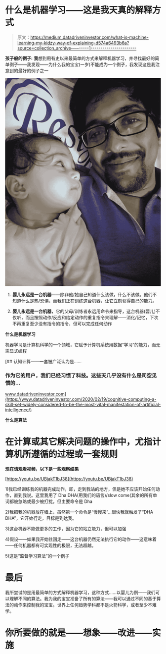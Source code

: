 # 什么是机器学习——这是我天真的解释方式

> 原文：<https://medium.datadriveninvestor.com/what-is-machine-learning-my-kidzy-way-of-explaining-d574a6493b6a?source=collection_archive---------1----------------------->

**孩子般的例子:** **我**想到用有史以来最简单的方式来解释机器学习，并寻找最好的简单例子——我发现——为什么我的宝宝(一岁)不能成为一个例子，我发现这是我注意到的最好的例子之一

![](img/15d912f2a04db0b4fc74cff59851f753.png)

1) **婴儿永远是一台机器**——除非他/她自己知道什么该做，什么不该做。他们不知道什么是热/恐惧，而我们正在训练这台机器，让它立刻获得自己的能力。

2) **婴儿永远是一台机器**，它的父母/训练者永远用命令来指导，这台机器(婴儿)不仅听，而且按照动作/反应和给定动作的重复指令来理解——消化/记忆，下次不再重复至少没有指令的指令，但可以完成任何动作

**什么是机器学习**

机器学习是计算机科学的一个领域，它赋予计算机系统用数据“学习”的能力，而无需显式编程

[](https://www.datadriveninvestor.com/2020/02/19/cognitive-computing-a-skill-set-widely-considered-to-be-the-most-vital-manifestation-of-artificial-intelligence/) [## 认知计算——一套被广泛认为是……

### 作为它的用户，我们已经习惯了科技。这些天几乎没有什么是司空见惯的…

www.datadriveninvestor.com](https://www.datadriveninvestor.com/2020/02/19/cognitive-computing-a-skill-set-widely-considered-to-be-the-most-vital-manifestation-of-artificial-intelligence/) 

**什么是算法**

# 在计算或其它解决问题的操作中，尤指计算机所遵循的过程或一套规则

**现在请观看视频，以下是一些观察结果**

[https://youtu.be/UBjakT1bJ38](https://youtu.be/UBjakT1bJ38)

1)我已经训练我的机器完成动作，即，走到我站的地方，但是她不应该开始任何动作，直到我说。这里我用了 Dha DHA(用我们的语言)/slow come(其余的所有单词都被忽略或最少被打扰，但主要命令是 Dha

2)我把我的机器放在墙上，虽然第一个命令是“慢慢来”…很快我就触发了“DHA DHA”，它开始行走，目标是到达我。

3)这台机器不能做更多的工作，因为它的站立能力，但可以加强

4)假设——如果我开始往回走——这台机器仍然无法执行它的动作——这意味着——任何机器都有可实现性的极限，无法超越。

5)这是“监督学习算法”的一个例子

# 最后

我所尝试的是用最简单的方式解释机器学习，这种方式……以婴儿为例——我们可以理解不同的算法。我为我的宝宝准备了所有的算法——我可以通过不同的基于算法的动作来控制我的宝宝。世界上任何趋势学科都不是火箭科学，或者至少不难学。

# 你所要做的就是——想象——改进——实施